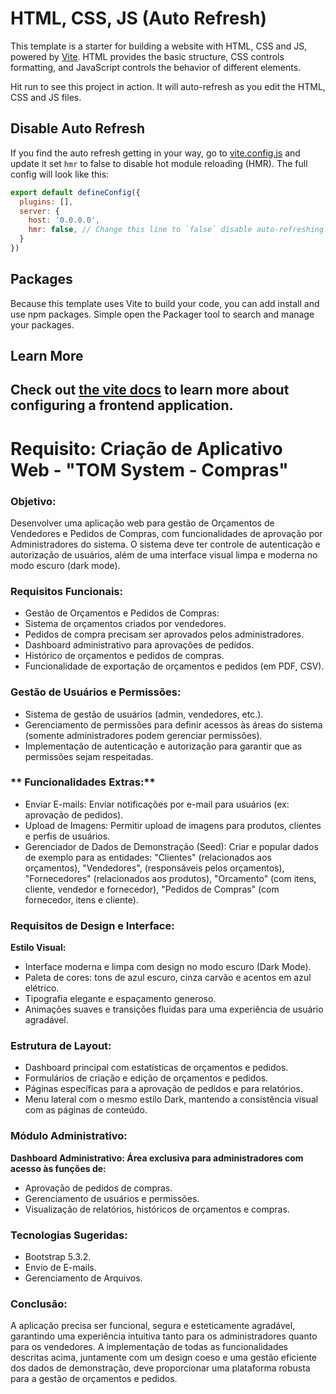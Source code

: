 # HTML, CSS, JS (Auto Refresh)

This template is a starter for building a website with HTML, CSS and JS, powered by [Vite](https://vitejs.dev/). HTML provides the basic structure, CSS controls formatting, and JavaScript controls the behavior of different elements.

Hit run to see this project in action. It will auto-refresh as you edit the HTML, CSS and JS files.

## Disable Auto Refresh

If you find the auto refresh getting in your way, go to [vite.config.js](./vite.config.js) and update it set `hmr` to false to disable hot module reloading (HMR). The full config will look like this:

```js
export default defineConfig({
  plugins: [],
  server: {
    host: '0.0.0.0',
    hmr: false, // Change this line to `false` disable auto-refreshing.
  }
})
```

## Packages

Because this template uses Vite to build your code, you can add install and use npm packages. Simple open the Packager tool to search and manage your packages.

## Learn More

Check out [the vite docs](https://vitejs.dev) to learn more about configuring a frontend application.
---

# Requisito: Criação de Aplicativo Web - "TOM System - Compras"

### Objetivo:
Desenvolver uma aplicação web para gestão de Orçamentos de Vendedores e Pedidos de Compras, com funcionalidades de aprovação por Administradores do sistema. O sistema deve ter controle de autenticação e autorização de usuários, além de uma interface visual limpa e moderna no modo escuro (dark mode).

### **Requisitos Funcionais:**

- Gestão de Orçamentos e Pedidos de Compras:
- Sistema de orçamentos criados por vendedores.
- Pedidos de compra precisam ser aprovados pelos administradores.
- Dashboard administrativo para aprovações de pedidos.
- Histórico de orçamentos e pedidos de compras.
- Funcionalidade de exportação de orçamentos e pedidos (em PDF, CSV).

### **Gestão de Usuários e Permissões:**

- Sistema de gestão de usuários (admin, vendedores, etc.).
- Gerenciamento de permissões para definir acessos às áreas do sistema (somente administradores podem gerenciar permissões).
- Implementação de autenticação e autorização para garantir que as permissões sejam respeitadas.

### ** Funcionalidades Extras:**

- Enviar E-mails: Enviar notificações por e-mail para usuários (ex: aprovação de pedidos).
- Upload de Imagens: Permitir upload de imagens para produtos, clientes e perfis de usuários.
- Gerenciador de Dados de Demonstração (Seed): Criar e popular dados de exemplo para as entidades: "Clientes" (relacionados aos orçamentos), "Vendedores", (responsáveis pelos orçamentos), "Fornecedores" (relacionados aos produtos), "Orcamento" (com itens, cliente, vendedor e fornecedor), "Pedidos de Compras" (com fornecedor, itens e cliente).

### **Requisitos de Design e Interface:**

**Estilo Visual:**

- Interface moderna e limpa com design no modo escuro (Dark Mode).
- Paleta de cores: tons de azul escuro, cinza carvão e acentos em azul elétrico.
- Tipografia elegante e espaçamento generoso.
- Animações suaves e transições fluidas para uma experiência de usuário agradável.

### **Estrutura de Layout:**

- Dashboard principal com estatísticas de orçamentos e pedidos.
- Formulários de criação e edição de orçamentos e pedidos.
- Páginas específicas para a aprovação de pedidos e para relatórios.
- Menu lateral com o mesmo estilo Dark, mantendo a consistência visual com as páginas de conteúdo.

### **Módulo Administrativo:**

**Dashboard Administrativo: Área exclusiva para administradores com acesso às funções de:**

- Aprovação de pedidos de compras.
- Gerenciamento de usuários e permissões.
- Visualização de relatórios, históricos de orçamentos e compras.

### **Tecnologias Sugeridas:**

- Bootstrap 5.3.2.
- Envio de E-mails.
- Gerenciamento de Arquivos.

### **Conclusão:**
A aplicação precisa ser funcional, segura e esteticamente agradável, garantindo uma experiência intuitiva tanto para os administradores quanto para os vendedores. A implementação de todas as funcionalidades descritas acima, juntamente com um design coeso e uma gestão eficiente dos dados de demonstração, deve proporcionar uma plataforma robusta para a gestão de orçamentos e pedidos.
